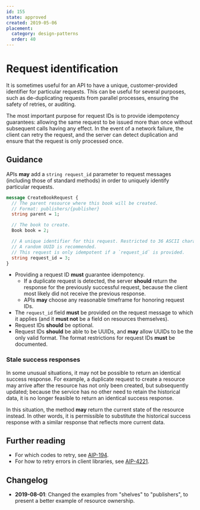 ```yaml
---
id: 155
state: approved
created: 2019-05-06
placement:
  category: design-patterns
  order: 40
---
```


# Request identification

It is sometimes useful for an API to have a unique, customer-provided
identifier for particular requests. This can be useful for several purposes,
such as de-duplicating requests from parallel processes, ensuring the safety of
retries, or auditing.

The most important purpose for request IDs is to provide idempotency
guarantees: allowing the same request to be issued more than once without
subsequent calls having any effect. In the event of a network failure, the
client can retry the request, and the server can detect duplication and ensure
that the request is only processed once.

## Guidance

APIs **may** add a `string request_id` parameter to request messages (including
those of standard methods) in order to uniquely identify particular requests.

```proto
message CreateBookRequest {
  // The parent resource where this book will be created.
  // Format: publishers/{publisher}
  string parent = 1;

  // The book to create.
  Book book = 2;

  // A unique identifier for this request. Restricted to 36 ASCII characters.
  // A random UUID is recommended.
  // This request is only idempotent if a `request_id` is provided.
  string request_id = 3;
}
```

- Providing a request ID **must** guarantee idempotency.
  - If a duplicate request is detected, the server **should** return the
    response for the previously successful request, because the client most
    likely did not receive the previous response.
  - APIs **may** choose any reasonable timeframe for honoring request IDs.
- The `request_id` field **must** be provided on the request message to which
  it applies (and it **must not** be a field on resources themselves).
- Request IDs **should** be optional.
- Request IDs **should** be able to be UUIDs, and **may** allow UUIDs to be the
  only valid format. The format restrictions for request IDs **must** be
  documented.

### Stale success responses

In some unusual situations, it may not be possible to return an identical
success response. For example, a duplicate request to create a resource may
arrive after the resource has not only been created, but subsequently updated;
because the service has no other need to retain the historical data, it is no
longer feasible to return an identical success response.

In this situation, the method **may** return the current state of the resource
instead. In other words, it is permissible to substitute the historical success
response with a similar response that reflects more current data.

## Further reading

- For which codes to retry, see [AIP-194](https://aip.dev/194).
- For how to retry errors in client libraries, see
  [AIP-4221](https://aip.dev/4221).

## Changelog

- **2019-08-01**: Changed the examples from "shelves" to "publishers", to
  present a better example of resource ownership.
